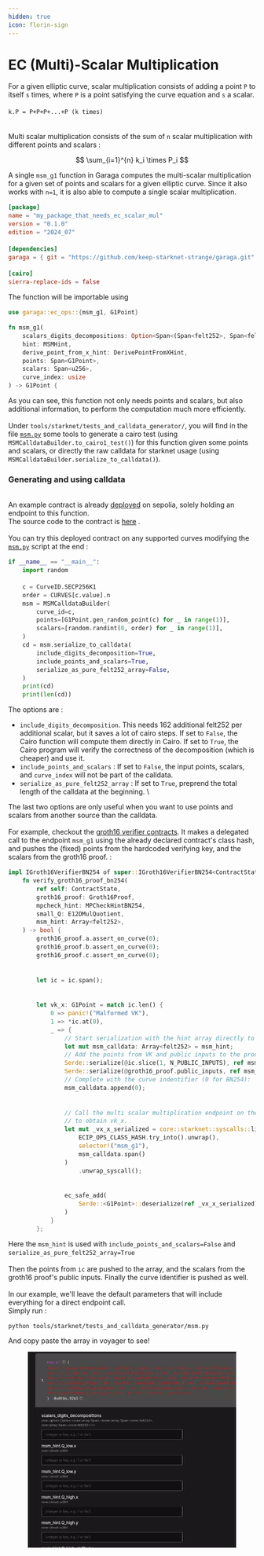 ```yaml
---
hidden: true
icon: florin-sign
---
```


# EC (Multi)-Scalar Multiplication

For a given elliptic curve, scalar multiplication consists of adding a point `P` to itself `s` times, where `P` is a point satisfying the curve equation and `s` a scalar.\
\
`k.P = P+P+P+...+P (k times)`\
\
\
Multi scalar multiplication consists of the sum of `n` scalar multiplication with different points and scalars :

$$
\sum_{i=1}^{n} k_i \times P_i
$$

A single `msm_g1` function in Garaga computes the multi-scalar multiplication for a given set of points and scalars for a given elliptic curve. Since it also works with `n=1`, it is also able to compute a single scalar multiplication.

```toml
[package]
name = "my_package_that_needs_ec_scalar_mul"
version = "0.1.0"
edition = "2024_07"

[dependencies]
garaga = { git = "https://github.com/keep-starknet-strange/garaga.git" }

[cairo]
sierra-replace-ids = false
```

The function will be importable using

```rust
use garaga::ec_ops::{msm_g1, G1Point}
```

```rust
fn msm_g1(
    scalars_digits_decompositions: Option<Span<(Span<felt252>, Span<felt252>)>>,
    hint: MSMHint,
    derive_point_from_x_hint: DerivePointFromXHint,
    points: Span<G1Point>,
    scalars: Span<u256>,
    curve_index: usize
) -> G1Point {
```

As you can see, this function not only needs points and scalars, but also additional information, to perform the computation much more efficiently.\
\
Under `tools/starknet/tests_and_calldata_generator/`, you will find in the file [`msm.py`](https://github.com/keep-starknet-strange/garaga/blob/main/tools/starknet/tests_and_calldata_generators/msm.py) some tools to generate a cairo test (using `MSMCalldataBuilder.to_cairo1_test()`) for this function given some points and scalars, or directly the raw calldata for starknet usage (using `MSMCalldataBuilder.serialize_to_calldata()`).

### Generating and using calldata

\
An example contract is already [deployed](https://sepolia.voyager.online/contract/0x012686bdb4ca3f22ffc93dfe1e24d72294aac38a4f6b997b456fb4368fb3390b#readContract) on sepolia, solely holding an endpoint to this function.\
The source code to the contract is [here](https://github.com/keep-starknet-strange/garaga/blob/main/src/cairo/contracts/universal_ecip/src/lib.cairo) .\
\
You can try this deployed contract on any supported curves modifying the [`msm.py`](https://github.com/keep-starknet-strange/garaga/blob/main/hydra/garaga/starknet/tests_and_calldata_generators/msm.py) script at the end :

```python
if __name__ == "__main__":
    import random

    c = CurveID.SECP256K1
    order = CURVES[c.value].n
    msm = MSMCalldataBuilder(
        curve_id=c,
        points=[G1Point.gen_random_point(c) for _ in range(1)],
        scalars=[random.randint(0, order) for _ in range(1)],
    )
    cd = msm.serialize_to_calldata(
        include_digits_decomposition=True,
        include_points_and_scalars=True,
        serialize_as_pure_felt252_array=False,
    )
    print(cd)
    print(len(cd))
```

The options are :

* `include_digits_decomposition`. This needs 162 additional felt252 per additional scalar, but it saves a lot of cairo steps. If set to `False`, the Cairo function will compute them directly in Cairo. If set to `True`, the Cairo program will verify the correctness of the decomposition (which is cheaper) and use it.
* `include_points_and_scalars` : If set to `False`, the input points, scalars, and `curve_index` will not be part of the calldata.
* `serialize_as_pure_felt252_array` : If set to `True`, preprend the total length of the calldata at the beginning. \\

The last two options are only useful when you want to use points and scalars from another source than the calldata.\
\
For example, checkout the [groth16 verifier contracts](https://github.com/keep-starknet-strange/garaga/blob/8b6dddb9738c62a140fcbd3f9a80208ff07b9853/src/cairo/contracts/groth16_example_bn254/src/groth16_verifier.cairo#L34-L73). It makes a delegated call to the endpoint `msm_g1` using the already declared contract's class hash, and pushes the (fixed) points from the hardcoded verifying key, and the scalars from the groth16 proof. :

```rust
impl IGroth16VerifierBN254 of super::IGroth16VerifierBN254<ContractState> {
    fn verify_groth16_proof_bn254(
        ref self: ContractState,
        groth16_proof: Groth16Proof,
        mpcheck_hint: MPCheckHintBN254,
        small_Q: E12DMulQuotient,
        msm_hint: Array<felt252>,
    ) -> bool {
        groth16_proof.a.assert_on_curve(0);
        groth16_proof.b.assert_on_curve(0);
        groth16_proof.c.assert_on_curve(0);


        let ic = ic.span();


        let vk_x: G1Point = match ic.len() {
            0 => panic!("Malformed VK"),
            1 => *ic.at(0),
            _ => {
                // Start serialization with the hint array directly to avoid copying it.
                let mut msm_calldata: Array<felt252> = msm_hint;
                // Add the points from VK and public inputs to the proof.
                Serde::serialize(@ic.slice(1, N_PUBLIC_INPUTS), ref msm_calldata);
                Serde::serialize(@groth16_proof.public_inputs, ref msm_calldata);
                // Complete with the curve indentifier (0 for BN254):
                msm_calldata.append(0);


                // Call the multi scalar multiplication endpoint on the Garaga ECIP ops contract
                // to obtain vk_x.
                let mut _vx_x_serialized = core::starknet::syscalls::library_call_syscall(
                    ECIP_OPS_CLASS_HASH.try_into().unwrap(),
                    selector!("msm_g1"),
                    msm_calldata.span()
                )
                    .unwrap_syscall();


                ec_safe_add(
                    Serde::<G1Point>::deserialize(ref _vx_x_serialized).unwrap(), *ic.at(0), 0
                )
            }
        };
```

Here the `msm_hint` is used with `include_points_and_scalars=False` and `serialize_as_pure_felt252_array=True`\
\
Then the points from `ic` are pushed to the array, and the scalars from the groth16 proof's public inputs. Finally the curve identifier is pushed as well.\
\
In our example, we'll leave the default parameters that will include everything for a direct endpoint call.\
Simply run :

```
python tools/starknet/tests_and_calldata_generator/msm.py
```

And copy paste the array in voyager to see!

<figure><img src="../.gitbook/assets/ezgif-7-46048b79f9.gif" alt=""><figcaption></figcaption></figure>
